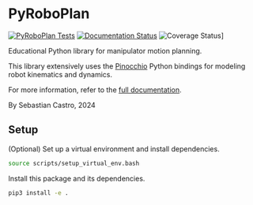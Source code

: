 # PyRoboPlan

[![PyRoboPlan Tests](https://github.com/sea-bass/pyroboplan/actions/workflows/tests.yml/badge.svg?branch=main)](https://github.com/sea-bass/pyroboplan/actions/workflows/tests.yml)
[![Documentation Status](https://readthedocs.org/projects/pyroboplan/badge/?version=latest)](https://pyrobosim.readthedocs.io/en/latest/?badge=latest)
![Coverage Status](https://img.shields.io/endpoint?url=https://gist.github.com/sea-bass/e5e091166a18c68b26338793917d3bab#file-pyroboplan-test-coverage-json)]

Educational Python library for manipulator motion planning.

This library extensively uses the [Pinocchio](https://github.com/stack-of-tasks/pinocchio) Python bindings for modeling robot kinematics and dynamics.

For more information, refer to the [full documentation](https://pyroboplan.readthedocs.io/en/latest/).

By Sebastian Castro, 2024

## Setup

(Optional) Set up a virtual environment and install dependencies.

```bash
source scripts/setup_virtual_env.bash
```

Install this package and its dependencies.

```bash
pip3 install -e .
```
